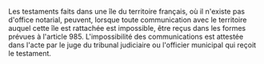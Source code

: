 Les testaments faits dans une île du territoire français, où il n'existe pas d'office notarial, peuvent, lorsque toute communication avec le territoire auquel cette île est rattachée est impossible, être reçus dans les formes prévues à l'article 985. L'impossibilité des communications est attestée dans l'acte par le juge du tribunal judiciaire ou l'officier municipal qui reçoit le testament.
